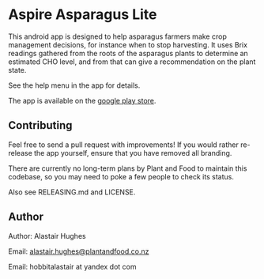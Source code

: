 # Aspire Asparagus Lite

This android app is designed to help asparagus farmers make crop management
decisions, for instance when to stop harvesting.
It uses Brix readings gathered from the roots of the asparagus plants to
determine an estimated CHO level, and from that can give a recommendation on
the plant state.

See the help menu in the app for details.

The app is available on the [google play store](https://play.google.com/store/apps/details?id=com.plantandfood.aspirelite).

## Contributing

Feel free to send a pull request with improvements!
If you would rather re-release the app yourself, ensure that you have removed
all branding.

There are currently no long-term plans by Plant and Food to maintain this
codebase, so you may need to poke a few people to check its status.

Also see RELEASING.md and LICENSE.

## Author

Author: Alastair Hughes

Email: alastair.hughes@plantandfood.co.nz

Email: hobbitalastair at yandex dot com
